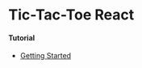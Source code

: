 # Tic-Tac-Toe React

#### Tutorial
- [Getting Started](https://facebook.github.io/react/tutorial/tutorial.html)
